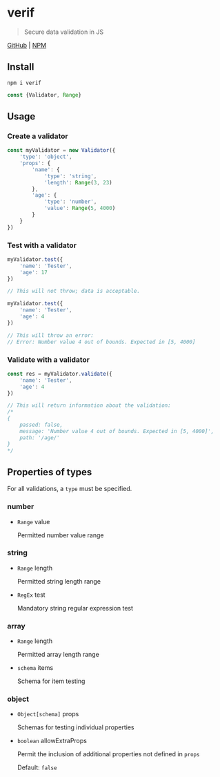 # verif
> Secure data validation in JS

[GitHub](https://github.com/ethanent/verif) | [NPM](https://www.npmjs.com/package/verif)

## Install

```
npm i verif
```

```js
const {Validator, Range}
```

## Usage

### Create a validator

```js
const myValidator = new Validator({
	'type': 'object',
	'props': {
		'name': {
			'type': 'string',
			'length': Range(3, 23)
		},
		'age': {
			'type': 'number',
			'value': Range(5, 4000)
		}
	}
})
```

### Test with a validator

```js
myValidator.test({
	'name': 'Tester',
	'age': 17
})

// This will not throw; data is acceptable.
```

```js
myValidator.test({
	'name': 'Tester',
	'age': 4
})

// This will throw an error:
// Error: Number value 4 out of bounds. Expected in [5, 4000]
```

### Validate with a validator

```js
const res = myValidator.validate({
	'name': 'Tester',
	'age': 4
})

// This will return information about the validation:
/*
{
	passed: false,
	message: 'Number value 4 out of bounds. Expected in [5, 4000]',
	path: '/age/'
}
*/
```

## Properties of types

For all validations, a `type` must be specified.

### number

- `Range` value

	Permitted number value range

### string

- `Range` length

	Permitted string length range

- `RegEx` test

	Mandatory string regular expression test

### array

- `Range` length

	Permitted array length range

- `schema` items

	Schema for item testing

### object

- `Object[schema]` props

	Schemas for testing individual properties

- `boolean` allowExtraProps

	Permit the inclusion of additional properties not defined in `props`

	Default: `false`
